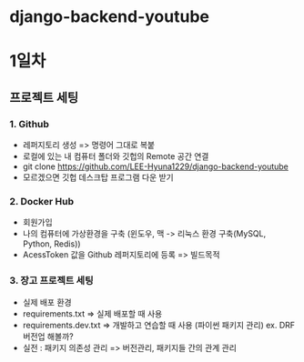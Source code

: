 # django-backend-youtube
# 1일차
## 프로젝트 세팅
### 1. Github
- 레퍼지토리 생성 => 명령어 그대로 복붙
- 로컬에 있는 내 컴퓨터 폴더와 깃헙의 Remote 공간 연결
- git clone https://github.com/LEE-Hyuna1229/django-backend-youtube
- 모르겠으면 깃헙 데스크탑 프로그램 다운 받기

### 2. Docker Hub
- 회원가입
- 나의 컴퓨터에 가상환경을 구축 (윈도우, 맥 -> 리눅스 환경 구축(MySQL, Python, Redis))
- AcessToken 값을 Github 레퍼지토리에 등록 => 빌드목적

### 3. 장고 프로젝트 세팅
- 실제 배포 환경
- requirements.txt => 실제 배포할 때 사용
- requirements.dev.txt => 개발하고 연습할 때 사용 (파이썬 패키지 관리)
  ex. DRF 버전업 해볼까?
- 실전 : 패키지 의존성 관리 => 버전관리, 패키지들 간의 관계 관리
